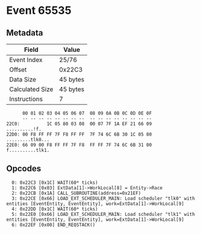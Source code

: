 # Event 65535

## Metadata

| Field           | Value    |
|-----------------|----------|
| Event Index     | 25/76    |
| Offset          | 0x22C3   |
| Data Size       | 45 bytes |
| Calculated Size | 45 bytes |
| Instructions    | 7        |

```
      00 01 02 03 04 05 06 07  08 09 0A 0B 0C 0D 0E 0F
      -- -- -- -- -- -- -- --  -- -- -- -- -- -- -- --
22C0:          1C 05 80 03 08  00 07 7F 1A EF 21 66 09     ..........!f.
22D0: 00 F8 FF FF 7F F8 FF FF  7F 74 6C 6B 30 1C 05 80  .........tlk0...
22E0: 66 09 00 F8 FF FF 7F F8  FF FF 7F 74 6C 6B 31 00  f..........tlk1.
```

## Opcodes

```
  0: 0x22C3 [0x1C] WAIT(60* ticks)
  1: 0x22C6 [0x03] ExtData[1]->WorkLocal[8] = Entity->Race
  2: 0x22CB [0x1A] CALL_SUBROUTINE(address=0x21EF)
  3: 0x22CE [0x66] LOAD_EXT_SCHEDULER_MAIN: Load scheduler "tlk0" with entities [EventEntity, EventEntity], work=ExtData[1]->WorkLocal[9]
  4: 0x22DD [0x1C] WAIT(60* ticks)
  5: 0x22E0 [0x66] LOAD_EXT_SCHEDULER_MAIN: Load scheduler "tlk1" with entities [EventEntity, EventEntity], work=ExtData[1]->WorkLocal[9]
  6: 0x22EF [0x00] END_REQSTACK()
```
